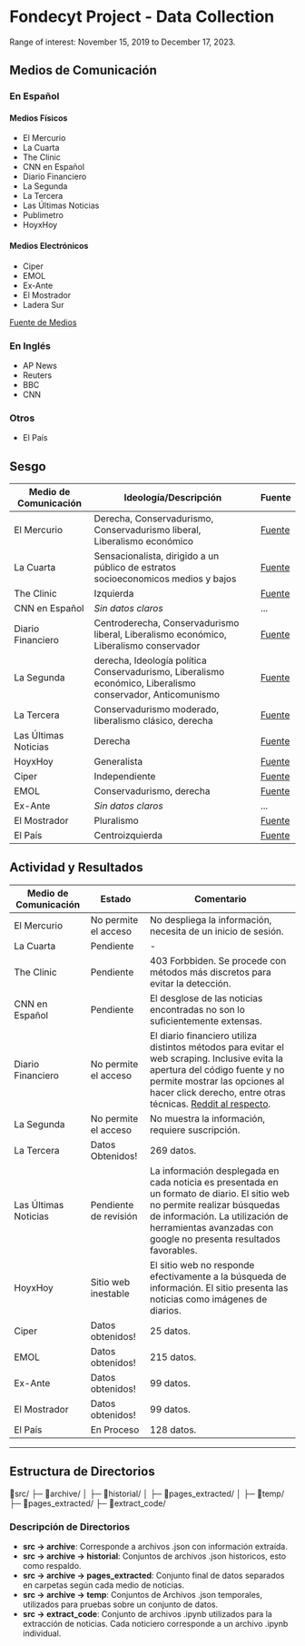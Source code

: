 # Fondecyt Project - Data Collection

Range of interest: November 15, 2019 to December 17, 2023.

## Medios de Comunicación

### En Español

#### Medios Físicos

- El Mercurio
- La Cuarta
- The Clinic
- CNN en Español
- Diario Financiero
- La Segunda
- La Tercera
- Las Últimas Noticias
- Publimetro
- HoyxHoy

#### Medios Electrónicos

- Ciper
- EMOL
- Ex-Ante
- El Mostrador
- Ladera Sur

[Fuente de Medios](https://es.wikipedia.org/wiki/Medios_de_comunicaci%C3%B3n_en_Chile#Electr%C3%B3nicos)

### En Inglés

- AP News
- Reuters
- BBC
- CNN

### Otros

- El País

## Sesgo

| Medio de Comunicación | Ideología/Descripción                                                                                      | Fuente                         |
| --------------------- | ---------------------------------------------------------------------------------------------------------- | ------------------------------ |
| El Mercurio           | Derecha, Conservadurismo, Conservadurismo liberal, Liberalismo económico                                   | [Fuente][El Mercurio]          |
| La Cuarta             | Sensacionalista, dirigido a un público de estratos socioeconomicos medios y bajos                          | [Fuente][La Cuarta]            |
| The Clinic            | Izquierda                                                                                                  | [Fuente][The Clinic]           |
| CNN en Español        | _Sin datos claros_                                                                                         | ...                            |
| Diario Financiero     | Centroderecha, Conservadurismo liberal, Liberalismo económico, Liberalismo conservador                     | [Fuente][Diario Financiero]    |
| La Segunda            | derecha, Ideología política Conservadurismo, Liberalismo económico, Liberalismo conservador, Anticomunismo | [Fuente][La Segunda]           |
| La Tercera            | Conservadurismo moderado, liberalismo clásico, derecha                                                     | [Fuente][La Tercera]           |
| Las Últimas Noticias  | Derecha                                                                                                    | [Fuente][Las Ultimas Noticias] |
| HoyxHoy               | Generalista                                                                                                | [Fuente][HoyxHoy]              |
| Ciper                 | Independiente                                                                                              | [Fuente][Ciper]                |
| EMOL                  | Conservadurismo, derecha                                                                                   | [Fuente][EMOL]                 |
| Ex-Ante               | _Sin datos claros_                                                                                         | ...                            |
| El Mostrador          | Pluralismo                                                                                                 | [Fuente][El Mostrador]         |
| El País               | Centroizquierda                                                                                            | [Fuente][El Pais]              |

[El Mostrador]: https://es.wikipedia.org/wiki/El_Mostrador
[La Cuarta]: https://es.wikipedia.org/wiki/La_Cuarta
[The Clinic]: https://es.wikipedia.org/wiki/The_Clinic
[Diario Financiero]: https://es.wikipedia.org/wiki/Diario_Financiero
[La Segunda]: https://es.wikipedia.org/wiki/La_Segunda
[La Tercera]: https://es.wikipedia.org/wiki/La_Tercera
[Las Ultimas Noticias]: https://es.wikipedia.org/wiki/Las_%C3%9Altimas_Noticias
[HoyxHoy]: https://es.wikipedia.org/wiki/HoyxHoy
[Ciper]: https://es.wikipedia.org/wiki/Ciper
[EMOL]: https://es.wikipedia.org/wiki/EMOL
[El Mercurio]: https://es.wikipedia.org/wiki/El_Mercurio
[El Pais]: https://es.wikipedia.org/wiki/El_Pa%C3%ADs

## Actividad y Resultados

| Medio de Comunicación | Estado                | Comentario                                                                                                                                                                                                                                                                                                                  |
| --------------------- | --------------------- | --------------------------------------------------------------------------------------------------------------------------------------------------------------------------------------------------------------------------------------------------------------------------------------------------------------------------- |
| El Mercurio           | No permite el acceso  | No despliega la información, necesita de un inicio de sesión.                                                                                                                                                                                                                                                                 |
| La Cuarta             | Pendiente             | -                                                                                                                                                                                                                                                                                                                           |
| The Clinic            | Pendiente  | 403 Forbbiden. Se procede con métodos más discretos para evitar la detección.                                                                                                                                                                                                                                                                                                              |
| CNN en Español        | Pendiente              | El desglose de las noticias encontradas no son lo suficientemente extensas.                                                                                                                                                                                                                                                 |
| Diario Financiero     | No permite el acceso  | El diario financiero utiliza distintos métodos para evitar el web scraping. Inclusive evita la apertura del código fuente y no permite mostrar las opciones al hacer click derecho, entre otras técnicas. [Reddit al respecto](https://www.reddit.com/r/DataHoarder/comments/17jx5ia/how_are_we_supposed_to_counter_this/). |
| La Segunda            | No permite el acceso  | No muestra la información, requiere suscripción.                                                                                                                                                                                                                                                                            |
| La Tercera            | Datos Obtenidos!      | 269 datos.                                                                                                                                                                                                                                                                                                                   |
| Las Últimas Noticias  | Pendiente de revisión | La información desplegada en cada noticia es presentada en un formato de diario. El sitio web no permite realizar búsquedas de información. La utilización de herramientas avanzadas con google no presenta resultados favorables.                                                                                          |
| HoyxHoy               | Sitio web inestable   | El sitio web no responde efectivamente a la búsqueda de información. El sitio presenta las noticias como imágenes de diarios.                                                                                                                                                                                             |
| Ciper                 | Datos obtenidos!      | 25 datos.                                                                                                                                                                                                                                                                                                                   |
| EMOL                  | Datos obtenidos!      | 215 datos.                                                                                                                                                                                                                                                                                                                  |
| Ex-Ante               | Datos obtenidos!             | 99 datos.                                                                                                                                                                                                                                |
| El Mostrador          | Datos obtenidos!      | 99 datos.                                                                                                                                                                                                                                                                                                                   |
| El País               | En Proceso            | 128 datos.                                                                                                                                                                                                                                                                                                                   |
---
## Estructura de Directorios

📁src/
├─ 📁archive/
│  ├─ 📁historial/
│  ├─ 📁pages_extracted/
│  ├─ 📁temp/
├─ 📁pages_extracted/
├─ 📁extract_code/

### Descripción de Directorios
- **src → archive**: Corresponde a archivos .json con información extraída.
- **src → archive → historial**: Conjuntos de archivos .json historicos, esto como respaldo.
- **src → archive → pages_extracted**: Conjunto final de datos separados en carpetas según cada medio de noticias.
- **src → archive → temp**: Conjuntos de Archivos .json temporales, utilizados para pruebas sobre un conjunto de datos.
- **src → extract_code**: Conjunto de archivos .ipynb utilizados para la extracción de noticias. Cada noticiero corresponde a un archivo .ipynb individual.



